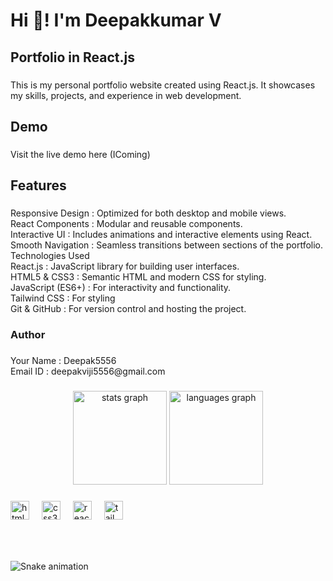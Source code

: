 <h1 align="left">Hi 👋! I'm Deepakkumar V</h1>

###

<h2 align="left">Portfolio in React.js</h2>

###

<p align="left">This is my personal portfolio website created using React.js. It showcases my skills, projects, and experience in web development.</p>

###

<h2 align="left">Demo</h2>

###

<p align="left">Visit the live demo here (IComing)</p>

###

<h2 align="left">Features</h2>

###

<p align="left">Responsive Design : Optimized for both desktop and mobile views.<br>React Components : Modular and reusable components.<br>Interactive UI : Includes animations and interactive elements using React.<br>Smooth Navigation : Seamless transitions between sections of the portfolio.<br>Technologies Used<br>React.js : JavaScript library for building user interfaces.<br>HTML5 & CSS3 : Semantic HTML and modern CSS for styling.<br>JavaScript (ES6+) : For interactivity and functionality.<br>Tailwind CSS : For styling<br>Git & GitHub : For version control and hosting the project.</p>

###

<h3 align="left">Author</h3>

###

<p align="left">Your Name : Deepak5556<br>Email ID :  deepakviji5556@gmail.com</p>

###

<div align="center">
  <img src="https://github-readme-stats.vercel.app/api?username=Deepak5556&hide_title=false&hide_rank=false&show_icons=true&include_all_commits=true&count_private=true&disable_animations=false&theme=dracula&locale=en&hide_border=false" height="150" alt="stats graph"  />
  <img src="https://github-readme-stats.vercel.app/api/top-langs?username=Deepak5556&locale=en&hide_title=false&layout=compact&card_width=320&langs_count=5&theme=dracula&hide_border=false" height="150" alt="languages graph"  />
</div>

###

<div align="left">
  <img src="https://cdn.jsdelivr.net/gh/devicons/devicon/icons/html5/html5-original.svg" height="30" alt="html5 logo"  />
  <img width="12" />
  <img src="https://cdn.jsdelivr.net/gh/devicons/devicon/icons/css3/css3-original.svg" height="30" alt="css3 logo"  />
  <img width="12" />
  <img src="https://cdn.jsdelivr.net/gh/devicons/devicon/icons/react/react-original.svg" height="30" alt="react logo"  />
  <img width="12" />
  <img src="https://cdn.jsdelivr.net/gh/devicons/devicon/icons/tailwindcss/tailwindcss-original-wordmark.svg" height="30" alt="tailwindcss logo"  />
</div>

###

<br clear="both">

<div align="left">
</div>

###

<img src="https://raw.githubusercontent.com/Deepak5556/Deepak5556/output/snake.svg" alt="Snake animation" />

###
